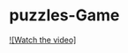 # puzzles-Game

[![Watch the video]](https://github.com/ma7modGamel/puzzles-Game/blob/master/check%20cards.mov)
